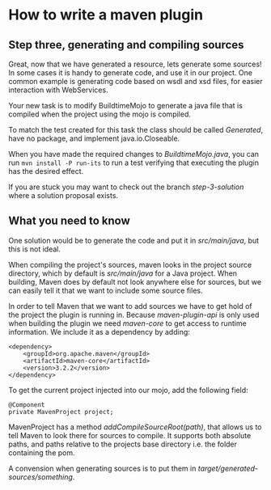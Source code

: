 How to write a maven plugin
===============

## Step three, generating and compiling sources ##
Great, now that we have generated a resource, lets generate some sources!
In some cases it is handy to generate code, and use it in our project. One common example is generating code
based on wsdl and xsd files, for easier interaction with WebServices. 

Your new task is to modify BuildtimeMojo to generate a java file that is compiled when the project using the mojo is compiled.

To match the test created for this task the class should be called *Generated*, have no package, and implement java.io.Closeable.

When you have made the required changes to *BuildtimeMojo.java*, you can run ```mvn install -P run-its``` to run a test verifying that 
executing the plugin has the desired effect.

If you are stuck you may want to check out the branch *step-3-solution* where a solution proposal exists. 

## What you need to know ##
One solution would be to generate the code and put it in *src/main/java*, but this is not ideal. 

When compiling the project's sources, maven looks in the project source directory, which by default is 
*src/main/java* for a Java project. 
When building, Maven does by default not look anywhere else for sources, but we can easily tell it that we want to
include some source files.

In order to tell Maven that we want to add sources we have to get hold of the project the plugin is running in.
Because *maven-plugin-api* is only used when building the plugin we need *maven-core* to get access to runtime information. We include it as a dependency by adding:

    <dependency>
        <groupId>org.apache.maven</groupId>
        <artifactId>maven-core</artifactId>
        <version>3.2.2</version>
    </dependency>

To get the current project injected into our mojo, add the following field:

    @Component
    private MavenProject project;

MavenProject has a method *addCompileSourceRoot(path)*, that allows us to tell Maven to look there for sources to compile.
It supports both absolute paths, and paths relative to the projects base directory i.e. the folder containing the pom.

A convension when generating sources is to put them in *target/generated-sources/something*. 